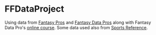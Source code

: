 # FFDataProject

Using data from [Fantasy Pros](fantasypros.com) and [Fantasy Data Pros](https://github.com/fantasydatapros/data) along with Fantasy Data Pro's [online course](https://www.fantasyfootballdatapros.com/). Some data used also from [Sports Reference](https://www.sports-reference.com/).
